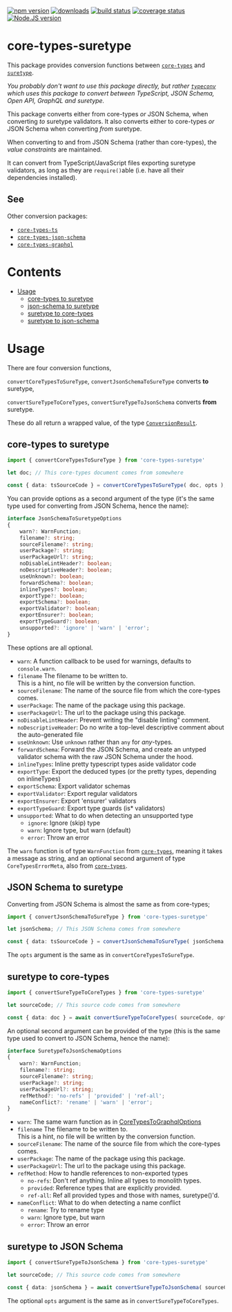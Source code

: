 [![npm version][npm-image]][npm-url]
[![downloads][downloads-image]][npm-url]
[![build status][build-image]][build-url]
[![coverage status][coverage-image]][coverage-url]
[![Node.JS version][node-version]][node-url]


# core-types-suretype

This package provides conversion functions between [`core-types`][core-types-github-url] and [`suretype`][suretype-github-url].

*You probably don't want to use this package directly, but rather [`typeconv`][typeconv-github-url] which uses this package to convert between TypeScript, JSON Schema, Open API, GraphQL and suretype.*

This package converts either from core-types *or* JSON Schema, when converting *to* suretype validators. It also converts either to core-types *or* JSON Schema when converting *from* suretype.

When converting to and from JSON Schema (rather than core-types), the *value constraints* are maintained.

It can convert from TypeScript/JavaScript files exporting suretype validators, as long as they are `require()`able (i.e. have all their dependencies installed).


## See

Other conversion packages:
 * [`core-types-ts`][core-types-ts-github-url]
 * [`core-types-json-schema`][core-types-json-schema-github-url]
 * [`core-types-graphql`][core-types-graphql-github-url]


# Contents

 * [Usage](#usage)
   * [core-types to suretype](#core-types-to-suretype)
   * [json-schema to suretype](#json-schema-to-suretype)
   * [suretype to core-types](#suretype-to-core-types)
   * [suretype to json-schema](#suretype-to-json-schema)


# Usage

There are four conversion functions,

`convertCoreTypesToSureType`, `convertJsonSchemaToSureType` converts **to** suretype,

`convertSureTypeToCoreTypes`, `convertSureTypeToJsonSchema` converts **from** suretype.

These do all return a wrapped value, of the type [`ConversionResult`](https://github.com/grantila/core-types#conversion).


## core-types to suretype

```ts
import { convertCoreTypesToSureType } from 'core-types-suretype'

let doc; // This core-types document comes from somewhere

const { data: tsSourceCode } = convertCoreTypesToSureType( doc, opts );
```

You can provide options as a second argument of the type (it's the same type used for converting from JSON Schema, hence the name):

```ts
interface JsonSchemaToSuretypeOptions
{
	warn?: WarnFunction;
	filename?: string;
	sourceFilename?: string;
	userPackage?: string;
	userPackageUrl?: string;
	noDisableLintHeader?: boolean;
	noDescriptiveHeader?: boolean;
	useUnknown?: boolean;
	forwardSchema?: boolean;
	inlineTypes?: boolean;
	exportType?: boolean;
	exportSchema?: boolean;
	exportValidator?: boolean;
	exportEnsurer?: boolean;
	exportTypeGuard?: boolean;
	unsupported?: 'ignore' | 'warn' | 'error';
}
```

These options are all optional.

 * `warn`: A function callback to be used for warnings, defaults to `console.warn`.
 * `filename` The filename to be written to.<br />This is a hint, no file will be written by the conversion function.
 * `sourceFilename`: The name of the source file from which the core-types comes.
 * `userPackage`: The name of the package using this package.
 * `userPackageUrl`: The url to the package using this package.
 * `noDisableLintHeader`: Prevent writing the "disable linting" comment.
 * `noDescriptiveHeader`: Do no write a top-level descriptive comment about the auto-generated file
 * `useUnknown`: Use `unknown` rather than `any` for *any*-types.
 * `forwardSchema`: Forward the JSON Schema, and create an untyped validator schema with the raw JSON Schema under the hood.
 * `inlineTypes`: Inline pretty typescript types aside validator code
 * `exportType`: Export the deduced types (or the pretty types, depending on inlineTypes)
 * `exportSchema`: Export validator schemas
 * `exportValidator`: Export regular validators
 * `exportEnsurer`: Export 'ensurer' validators
 * `exportTypeGuard`: Export type guards (is* validators)
 * `unsupported`: What to do when detecting an unsupported type
   * `ignore`: Ignore (skip) type
   * `warn`: Ignore type, but warn (default)
   * `error`: Throw an error

The `warn` function is of type `WarnFunction` from [`core-types`][core-types-github-url], meaning it takes a message as string, and an optional second argument of type `CoreTypesErrorMeta`, also from [`core-types`][core-types-github-url].


## JSON Schema to suretype

Converting from JSON Schema is almost the same as from core-types;

```ts
import { convertJsonSchemaToSureType } from 'core-types-suretype'

let jsonSchema; // This JSON Schema comes from somewhere

const { data: tsSourceCode } = convertJsonSchemaToSureType( jsonSchema, opts );
```

The `opts` argument is the same as in `convertCoreTypesToSureType`.


## suretype to core-types

```ts
import { convertSureTypeToCoreTypes } from 'core-types-suretype'

let sourceCode; // This source code comes from somewhere

const { data: doc } = await convertSureTypeToCoreTypes( sourceCode, opts );
```

An optional second argument can be provided of the type (this is the same type used to convert to JSON Schema, hence the name):

```ts
interface SuretypeToJsonSchemaOptions
{
	warn?: WarnFunction;
	filename?: string;
	sourceFilename?: string;
	userPackage?: string;
	userPackageUrl?: string;
	refMethod?: 'no-refs' | 'provided' | 'ref-all';
	nameConflict?: 'rename' | 'warn' | 'error';
}
```

 * `warn`: The same warn function as in [CoreTypesToGraphqlOptions](#core-types-to-graphql)
 * `filename` The filename to be written to.<br />This is a hint, no file will be written by the conversion function.
 * `sourceFilename`: The name of the source file from which the core-types comes.
 * `userPackage`: The name of the package using this package.
 * `userPackageUrl`: The url to the package using this package.
 * `refMethod`: How to handle references to non-exported types
   * `no-refs`: Don't ref anything. Inline all types to monolith types.
   * `provided`: Reference types that are explicitly provided.
   * `ref-all`: Ref all provided types and those with names, suretype()'d.
 * `nameConflict`: What to do when detecting a name conflict
   * `rename`: Try to rename type
   * `warn`: Ignore type, but warn
   * `error`: Throw an error


## suretype to JSON Schema

```ts
import { convertSureTypeToJsonSchema } from 'core-types-suretype'

let sourceCode; // This source code comes from somewhere

const { data: jsonSchema } = await convertSureTypeToJsonSchema( sourceCode, opts );
```

The optional `opts` argument is the same as in `convertSureTypeToCoreTypes`.



[npm-image]: https://img.shields.io/npm/v/core-types-suretype.svg
[npm-url]: https://npmjs.org/package/core-types-suretype
[downloads-image]: https://img.shields.io/npm/dm/core-types-suretype.svg
[build-image]: https://img.shields.io/github/actions/workflow/status/grantila/core-types-suretype/master.yml?branch=master
[build-url]: https://github.com/grantila/core-types-suretype/actions?query=workflow%3AMaster
[coverage-image]: https://coveralls.io/repos/github/grantila/core-types-suretype/badge.svg?branch=master
[coverage-url]: https://coveralls.io/github/grantila/core-types-suretype?branch=master
[lgtm-image]: https://img.shields.io/lgtm/grade/javascript/g/grantila/core-types-suretype.svg?logo=lgtm&logoWidth=18
[lgtm-url]: https://lgtm.com/projects/g/grantila/core-types-suretype/context:javascript
[node-version]: https://img.shields.io/node/v/core-types-suretype
[node-url]: https://nodejs.org/en/

[suretype-github-url]: https://github.com/grantila/suretype
[typeconv-github-url]: https://github.com/grantila/typeconv
[core-types-github-url]: https://github.com/grantila/core-types
[core-types-ts-github-url]: https://github.com/grantila/core-types-ts
[core-types-graphql-github-url]: https://github.com/grantila/core-types-graphql
[core-types-json-schema-github-url]: https://github.com/grantila/core-types-json-schema
